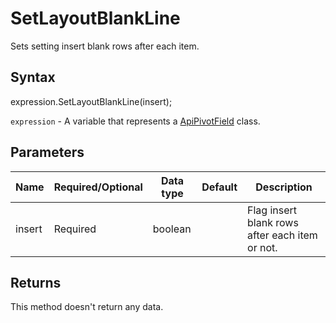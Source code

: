 # SetLayoutBlankLine

Sets setting insert blank rows after each item.

## Syntax

expression.SetLayoutBlankLine(insert);

`expression` - A variable that represents a [ApiPivotField](../ApiPivotField.md) class.

## Parameters

| **Name** | **Required/Optional** | **Data type** | **Default** | **Description** |
| ------------- | ------------- | ------------- | ------------- | ------------- |
| insert | Required | boolean |  | Flag insert blank rows after each item or not. |

## Returns

This method doesn't return any data.